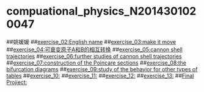 # compuational_physics_N2014301020047
##姚媛媛
##[exercise_02:English name](https://www.zybuluo.com/yyyyao/note/497979)
##[exercise_03:make it move](https://www.zybuluo.com/yyyyao/note/498045)
##[exercise_04:可衰变原子A和B的相互转换](https://www.zybuluo.com/yyyyao/note/498048)
##[exercise_05:cannon shell trajectories](https://www.zybuluo.com/yyyyao/note/498053)
##[exercise_06:further studies of cannon shell trajectories](https://www.zybuluo.com/yyyyao/note/498050)
##[exercise_07:construction of the Poincare sections](https://www.zybuluo.com/yyyyao/note/498054)
##[exercise_08:the bifurcation diagrams](https://www.zybuluo.com/yyyyao/note/498061)
##[exercise_09:study of the behavior for other types of tables](https://www.zybuluo.com/yyyyao/note/513319)
##[exercise_10:](https://www.zybuluo.com/yyyyao/note/498068)
##[exercise_11:](https://www.zybuluo.com/yyyyao/note/498073)
##[exercise_12:](https://www.zybuluo.com/yyyyao/note/498069)
##[exercise_13:](https://www.zybuluo.com/yyyyao/note/498076)
##[Final Projiect:](https://www.zybuluo.com/yyyyao/note/498082)
